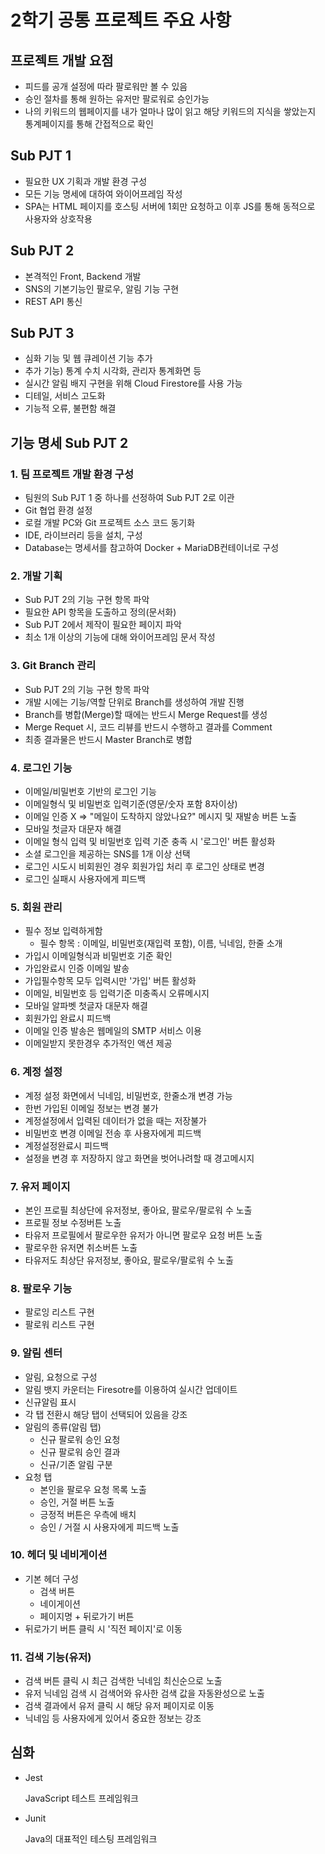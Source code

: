 # 2학기 공통 프로젝트 주요 사항

## 프로젝트 개발 요점

- 피드를 공개 설정에 따라 팔로워만 볼 수 있음
- 승인 절차를 통해 원하는 유저만 팔로워로 승인가능
- 나의 키워드의 웹페이지를 내가 얼마나 많이 읽고 해당 키워드의 지식을 쌓았는지 통계페이지를 통해 간접적으로 확인

## Sub PJT 1

- 필요한 UX 기획과 개발 환경 구성
- 모든 기능 명세에 대하여 와이어프레임 작성
- SPA는 HTML 페이지를 호스팅 서버에 1회만 요청하고 이후 JS를 통해 동적으로 사용자와 상호작용

## Sub PJT 2

- 본격적인 Front, Backend 개발
- SNS의 기본기능인 팔로우, 알림 기능 구현
- REST API 통신

## Sub PJT 3

- 심화 기능 및 웹 큐레이션 기능 추가
- 추가 기능) 통계 수치 시각화, 관리자 통계화면 등
- 실시간 알림 배지 구현을 위해 Cloud Firestore를 사용 가능
- 디테일, 서비스 고도화
- 기능적 오류, 불편함 해결

## 기능 명세 Sub PJT 2

### 1. 팀 프로젝트 개발 환경 구성

- 팀원의 Sub PJT 1 중 하나를 선정하여 Sub PJT 2로 이관
- Git 협업 환경 설정
- 로컬 개발 PC와 Git 프로젝트 소스 코드 동기화
- IDE, 라이브러리 등을 설치, 구성
- Database는 명세서를 참고하여 Docker + MariaDB컨테이너로 구성

### 2. 개발 기획

- Sub PJT 2의 기능 구현 항목 파악
- 필요한 API 항목을 도출하고 정의(문서화)
- Sub PJT 2에서 제작이 필요한 페이지 파악
- 최소 1개 이상의 기능에 대해 와이어프레임 문서 작성

### 3. Git Branch 관리

- Sub PJT 2의 기능 구현 항목 파악
- 개발 시에는 기능/역할 단위로 Branch를 생성하여 개발 진행
- Branch를 병합(Merge)할 때에는 반드시 Merge Request를 생성
- Merge Requet 시, 코드 리뷰를 반드시 수행하고 결과를 Comment
- 최종 결과물은 반드시 Master Branch로 병합

### 4. 로그인 기능

- 이메일/비밀번호 기반의 로그인 기능
- 이메일형식 및 비밀번호 입력기준(영문/숫자 포함 8자이상)
- 이메일 인증 X => "메일이 도착하지 않았나요?" 메시지 및 재발송 버튼 노출
- 모바일 첫글자 대문자 해결
- 이메일 형식 입력 및 비밀번호 입력 기준 충족 시 '로그인' 버튼 활성화
- 소셜 로그인을 제공하는 SNS를 1개 이상 선택
- 로그인 시도시 비회원인 경우 회원가입 처리 후 로그인 상태로 변경
- 로그인 실패시 사용자에게 피드백

### 5. 회원 관리

- 필수 정보 입력하게함
  - 필수 항목 : 이메일, 비밀번호(재입력 포함), 이름, 닉네임, 한줄 소개
- 가입시 이메일형식과 비밀번호 기준 확인
- 가입완료시 인증 이메일 발송
- 가입필수항목 모두 입력시만 '가입' 버튼 활성화
- 이메일, 비밀번호 등 입력기준 미충족시 오류메시지
- 모바일 알파벳 첫글자 대문자 해결
- 회원가입 완료시 피드백
- 이메일 인증 발송은 웹메일의 SMTP 서비스 이용
- 이메일받지 못한경우 추가적인 액션 제공

### 6. 계정 설정

- 계정 설정 화면에서 닉네임, 비밀번호, 한줄소개 변경 가능
- 한번 가입된 이메일 정보는 변경 불가
- 계정설정에서 입력된 데이터가 없을 때는 저장불가
- 비밀번호 변경 이메일 전송 후 사용자에게 피드백
- 계정설정완료시 피드백
- 설정을 변경 후 저장하지 않고 화면을 벗어나려할 때 경고메시지

### 7.  유저 페이지

- 본인 프로필 최상단에 유저정보, 좋아요, 팔로우/팔로워 수 노출
- 프로필 정보 수정버튼 노출
- 타유저 프로필에서 팔로우한 유저가 아니면 팔로우 요청 버튼 노출
- 팔로우한 유저면 취소버튼 노출
- 타유저도 최상단 유저정보, 좋아요, 팔로우/팔로워 수 노출

### 8. 팔로우 기능

- 팔로잉 리스트 구현
- 팔로워 리스트 구현

### 9. 알림 센터

- 알림, 요청으로 구성
- 알림 뱃지 카운터는 Firesotre를 이용하여 실시간 업데이트
- 신규알림 표시
- 각 탭 전환시 해당 탭이 선택되어 있음을 강조
- 알림의 종류(알림 탭)
  - 신규 팔로워 승인 요청
  - 신규 팔로워 승인 결과
  - 신규/기존 알림 구분
- 요청 탭
  - 본인을 팔로우 요청 목록 노출
  - 승인, 거절 버튼 노출
  - 긍정적 버튼은 우측에 배치
  - 승인 / 거절 시 사용자에게 피드백 노출

### 10. 헤더 및 네비게이션

- 기본 헤더 구성
  - 검색 버튼
  - 네이게이션
  - 페이지명 + 뒤로가기 버튼
- 뒤로가기 버튼 클릭 시 '직전 페이지'로 이동

### 11. 검색 기능(유저)

- 검색 버튼 클릭 시 최근 검색한 닉네임 최신순으로 노출
- 유저 닉네임 검색 시 검색어와 유사한 검색 값을 자동완성으로 노출
- 검색 결과에서 유저 클릭 시 해당 유저 페이지로 이동
- 닉네임 등 사용자에게 있어서 중요한 정보는 강조

## 심화

- Jest

  JavaScript 테스트 프레임워크

- Junit

  Java의 대표적인 테스팅 프레임워크